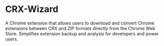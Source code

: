 # CRX-Wizard
A Chrome extension that allows users to download and convert Chrome extensions between CRX and ZIP formats directly from the Chrome Web Store. Simplifies extension backup and analysis for developers and power users.
